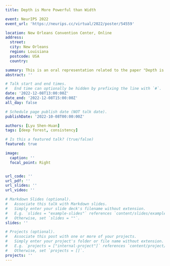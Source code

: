 ```yaml
---
title: Depth is More Powerful than Width

event: NeurIPS 2022
event_url: 'https://neurips.cc/virtual/2022/poster/54559'

location: New Orleans Convention Center, Online
address:
  street: 
  city: New Orleans
  region: Louisiana
  postcode: USA
  country: 

summary: This is an oral representation related to the paper "Depth is More Powerful than Width with Prediction Concatenation in Deep Forest".
abstract: ''

# Talk start and end times.
#   End time can optionally be hidden by prefixing the line with `#`.
date: '2022-12-08T13:00:00Z'
date_end: '2022-12-08T15:00:00Z'
all_day: false

# Schedule page publish date (NOT talk date).
publishDate: '2022-10-08T00:00:00Z'

authors: [Lyu Shen-Huan]
tags: [deep forest, consistency]

# Is this a featured talk? (true/false)
featured: true

image:
  caption: ''
  focal_point: Right


url_code: ''
url_pdf: ''
url_slides: ''
url_video: ''

# Markdown Slides (optional).
#   Associate this talk with Markdown slides.
#   Simply enter your slide deck's filename without extension.
#   E.g. `slides = "example-slides"` references `content/slides/example-slides.md`.
#   Otherwise, set `slides = ""`.
slides: ''

# Projects (optional).
#   Associate this post with one or more of your projects.
#   Simply enter your project's folder or file name without extension.
#   E.g. `projects = ["internal-project"]` references `content/project/deep-learning/index.md`.
#   Otherwise, set `projects = []`.
projects: ''
---
```

